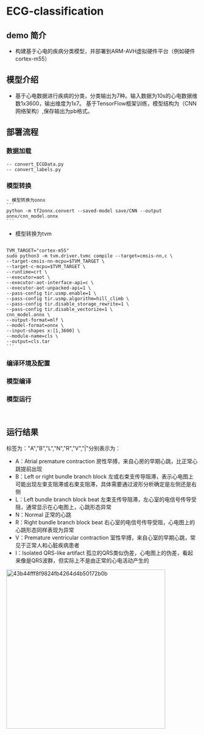 # ECG-classification
##  demo 简介
  - 构建基于心电的疾病分类模型，并部署到ARM-AVH虚拟硬件平台（例如硬件cortex-m55）
## 模型介绍
  - 基于心电数据进行疾病的分类，分类输出为7种。输入数据为10s的心电数据维数1x3600，输出维度为1x7。
   基于TensorFlow框架训练，模型结构为（CNN网络架构）,保存输出为pb格式。
##  部署流程
  ### 数据加载
    -- convert_ECGData.py
    -- convert_labels.py
 ### 模型转换
    - 模型转换为onnx
    ```
    python -m tf2onnx.convert --saved-model save/CNN --output  onnx/cnn_model.onnx
    ```
   - 模型转换为tvm
     ```
    TVM_TARGET="cortex-m55"
    sudo python3 -m tvm.driver.tvmc compile --target=cmsis-nn,c \
    --target-cmsis-nn-mcpu=$TVM_TARGET \
    --target-c-mcpu=$TVM_TARGET \
    --runtime=crt \
    --executor=aot \
    --executor-aot-interface-api=c \
    --executor-aot-unpacked-api=1 \
    --pass-config tir.usmp.enable=1 \
    --pass-config tir.usmp.algorithm=hill_climb \
    --pass-config tir.disable_storage_rewrite=1 \
    --pass-config tir.disable_vectorize=1 \
    cnn_model.onnx \
    --output-format=mlf \
    --model-format=onnx \
    --input-shapes x:[1,3600] \
    --module-name=cls \
    --output=cls.tar
    ```
 ### 编译环境及配置
 ### 模型编译
 ### 模型运行

    ​
## 运行结果
标签为："A","B","L","N","R","V","|"分别表示为：
 - A：Atrial premature contraction 房性早搏，来自心房的早期心跳，比正常心跳提前出现
 - B：Left or right bundle branch block  左或右束支传导阻滞，表示心电图上可能出现左束支阻滞或右束支阻滞，具体需要通过波形分析确定是左侧还是右侧
 - L：Left bundle branch block beat 左束支传导阻滞，左心室的电信号传导受阻，通常显示在心电图上，心跳形态异常
 - N：Normal 正常的心跳
 - R：Right bundle branch block beat  右心室的电信号传导受阻，心电图上的心跳形态同样表现为异常
 - V：Premature ventricular contraction 室性早搏，来自心室的早期心跳，常见于正常人和心脏疾病患者
 - I：Isolated QRS-like artifact 孤立的QRS类似伪差，心电图上的伪差，看起来像是QRS波群，但实际上不是由正常的心电活动产生的
  <img width="417" alt="43b44fff8f9824fb4264d4b50172b0b" src="https://github.com/codehgq/ECG_classification_AVH/assets/39193613/5a00b987-9c81-4c65-bf08-d9c72eeac605">
